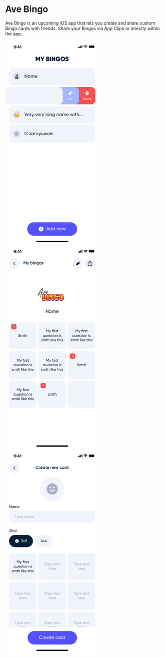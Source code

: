 # Ave Bingo

Ave Bingo is an upcoming iOS app that lets you create and share custom Bingo cards with friends. Share your Bingos via App Clips or directly within the app.

<p float="left">
  <img src="Images/history.png" width="300" />
  <img src="Images/play.png" width="300" />
  <img src="Images/edit.png" width="300" />
</p>
